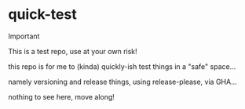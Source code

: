 # quick-test

> [!IMPORTANT]  
> This is a test repo, use at your own risk!

this repo is for me to (kinda) quickly-ish test things in a "safe" space...

namely versioning and release things, using release-please, via GHA...

nothing to see here, move along!
